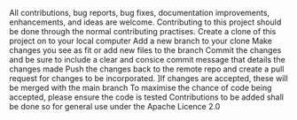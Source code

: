 All contributions, bug reports, bug fixes, documentation improvements, enhancements, and ideas are welcome.
Contributing to this project should be done through the normal contributing practises. 
Create a clone of this project on to your local computer Add a new branch to your clone 
Make changes you see as fit or add new files to the branch 
Commit the changes and be sure to include a clear and consice commit message that details the changes made 
Push the changes back to the remote repo and create a pull request for changes to be incorporated. 
]If changes are accepted, these will be merged with the main branch To maximise the chance of code being accepted, please ensure the code is tested 
Contributions to be added shall be done so for general use under the Apache Licence 2.0 
